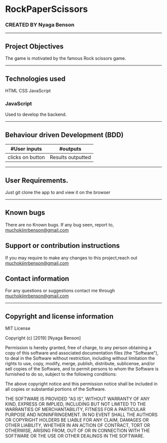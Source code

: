 # RockPaperScissors
### CREATED BY  Nyaga Benson

----------------------------------------------------------------------

## Project Objectives
The game is motivated by the famous Rock scissors game.

----------------------------------------------------------------------

## Technologies used
HTML
CSS
JavaScript
### JavaScript
Used to develop the backend.



-----------------------------------------------------------------------------

## Behaviour driven Development (BDD)
|#User inputs   |  #outputs |         
|---------------|-------------------|
| clicks on button                |Results outputted|

---------------------------------------------------------------------------------

## User Requirements.
Just git clone the app to and view it on the browser

---------------------------------------------------------------------

## Known bugs
There are no Known bugs. If any bug seen, report to, muchokijnrbenson@gmail.com

## Support or contribution instructions
If you may require to make any changes to this project,reach out muchokijnrbenson@gmail.com


## Contact information
For any questions or suggestions contact me through muchokijnrbenson@gmail.com


-----------------------------------------------------------------------------
## Copyright and license information

MIT License

Copyright (c) [2019] [Nyaga Benson]

Permission is hereby granted, free of charge, to any person obtaining a copy
of this software and associated documentation files (the "Software"), to deal
in the Software without restriction, including without limitation the rights
to use, copy, modify, merge, publish, distribute, sublicense, and/or sell
copies of the Software, and to permit persons to whom the Software is
furnished to do so, subject to the following conditions:

The above copyright notice and this permission notice shall be included in all
copies or substantial portions of the Software.

THE SOFTWARE IS PROVIDED "AS IS", WITHOUT WARRANTY OF ANY KIND, EXPRESS OR
IMPLIED, INCLUDING BUT NOT LIMITED TO THE WARRANTIES OF MERCHANTABILITY,
FITNESS FOR A PARTICULAR PURPOSE AND NONINFRINGEMENT. IN NO EVENT SHALL THE
AUTHORS OR COPYRIGHT HOLDERS BE LIABLE FOR ANY CLAIM, DAMAGES OR OTHER
LIABILITY, WHETHER IN AN ACTION OF CONTRACT, TORT OR OTHERWISE, ARISING FROM,
OUT OF OR IN CONNECTION WITH THE SOFTWARE OR THE USE OR OTHER DEALINGS IN THE
SOFTWARE.
